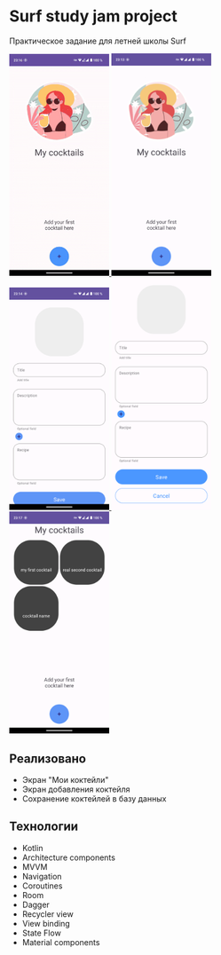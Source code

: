 # Surf study jam project
Практическое задание для летней школы Surf

<a href>
  <img src="images/Screencast.gif" width="180"/>
</a>
<a href>
  <img src="images/Screenshot-1.png" width="180"/>
  <img src="images/Screenshot-2.png" width="180"/>
  <img src="images/Screenshot-3.png" width="180"/>
  <img src="images/Screenshot-4.png" width="180"/>
  </a>


## Реализовано
- Экран "Мои коктейли"
- Экран добавления коктейля
- Сохранение коктейлей в базу данных

## Технологии
- Kotlin
- Architecture components
- MVVM
- Navigation
- Coroutines
- Room
- Dagger
- Recycler view
- View binding
- State Flow
- Material components

